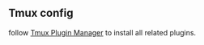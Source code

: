 ## Tmux config

follow [Tmux Plugin Manager](https://github.com/tmux-plugins/tpm) to install all related plugins.
